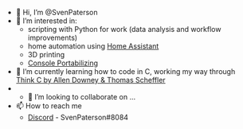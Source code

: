 - 👋 Hi, I’m @SvenPaterson
- 👀 I’m interested in:
  - scripting with Python for work (data analysis and workflow improvements)
  - home automation using [Home Assistant](https://www.home-assistant.io/)
  - 3D printing
  - [Console Portabilizing](https://bitbuilt.net/forums/index.php?threads/wiigc-working-title.4449/#post-54777)
- 🌱 I’m currently learning how to code in C, working my way through [Think C by Allen Downey & Thomas Scheffler](https://greenteapress.com/wp/think-c/)
- - 💞️ I’m looking to collaborate on ...
- 📫 How to reach me
   - [Discord](https://discordapp.com/users/SvenPaterson#8084) - SvenPaterson#8084

<!---
SvenPaterson/SvenPaterson is a ✨ special ✨ repository because its `README.md` (this file) appears on your GitHub profile.
You can click the Preview link to take a look at your changes.
--->
